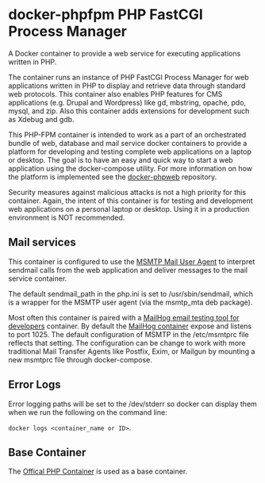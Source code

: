 # docker-phpfpm PHP FastCGI Process Manager

A Docker container to provide a web service for executing applications written in PHP.

The container runs an instance of PHP FastCGI Process Manager for web applications written in PHP to display and retrieve data through standard web protocols. This container also enables PHP features for CMS applications (e.g. Drupal and Wordpress) like gd, mbstring, opache, pdo, mysql, and zip. Also this container adds extensions for development such as Xdebug and gdb.

This PHP-FPM container is intended to work as a part of an orchestrated bundle of web, database and mail service docker containers to provide a platform for developing and testing complete web applications on a laptop or desktop. The goal is to have an easy and quick way to start a web application using the docker-compose utility. For more information on how the platform is implemented see the [docker-phpweb](https://github.com/llslim/docker-phpweb) repository.

Security measures against malicious attacks is not a high priority for this container. Again, the intent of this container is for testing and development web applications on a personal laptop or desktop.  Using it in a production environment is NOT recommended.

## Mail services
This container is configured to use the [MSMTP Mail User Agent](http://msmtp.sourceforge.net/) to interpret sendmail calls from the web application and deliver messages to the mail service container.

The default sendmail_path in the php.ini is set to /usr/sbin/sendmail, which is a wrapper for the MSMTP user agent (via the msmtp_mta deb package).

Most often this container is paired with a [MailHog email testing tool for developers](https://github.com/mailhog/MailHog) container. By default the [MailHog container](https://hub.docker.com/r/mailhog/mailhog/) expose and listens to port 1025. The default configuration of MSMTP in the /etc/msmtprc file reflects that setting. The configuration can be change to work with more traditional Mail Transfer Agents like Postfix, Exim, or Mailgun by mounting a new msmtprc file through docker-compose.

## Error Logs
Error logging paths will be set to the /dev/stderr so docker can display them when we run the following on the command line:

`docker logs <container_name or ID>`.

## Base Container
The [Offical PHP Container](https://hub.docker.com/_/php/) is used as a base container.
